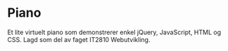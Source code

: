 # Piano
Et lite virtuelt piano som demonstrerer enkel jQuery, JavaScript, HTML og CSS.
Lagd som del av faget IT2810 Webutvikling.

